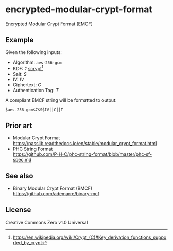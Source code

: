 # encrypted-modular-crypt-format
Encrypted Modular Crypt Format (EMCF)

## Example
Given the following inputs:

* Algorithm: `aes-256-gcm`
* KDF: `7` [scrypt][1][^1]
* Salt: _S_
* IV: _IV_
* Ciphertext: _C_
* Authentication Tag: _T_

A compliant EMCF string will be formatted to output:

```emcf
$aes-256-gcm$7$S$IV||C||T
```

## Prior art
* Modular Crypt Format  
  https://passlib.readthedocs.io/en/stable/modular_crypt_format.html
* PHC String Format  
  https://github.com/P-H-C/phc-string-format/blob/master/phc-sf-spec.md

## See also
* Binary Modular Crypt Format (BMCF)  
  https://github.com/ademarre/binary-mcf

## License
Creative Commons Zero v1.0 Universal

[1]:  https://en.wikipedia.org/wiki/Scrypt
[^1]: https://en.wikipedia.org/wiki/Crypt_(C)#Key_derivation_functions_supported_by_crypt
